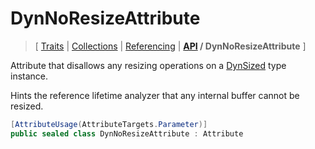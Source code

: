 # DynNoResizeAttribute

> \[ [Traits](../traits.md)
> \| [Collections](../collections.md)
> \| [Referencing](../borrow-checker-at-home.md)
> \| **[API](index.g.md) / DynNoResizeAttribute**
> \]

Attribute that disallows any resizing operations
on a [DynSized](T.DynSizedAttribute.g.md) type instance.

Hints the reference lifetime analyzer that any internal buffer cannot be resized.

```csharp
[AttributeUsage(AttributeTargets.Parameter)]
public sealed class DynNoResizeAttribute : Attribute
```
